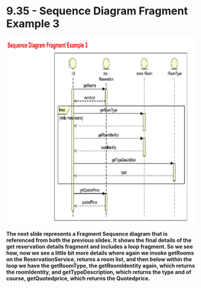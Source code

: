 # 9.35 - Sequence Diagram Fragment Example 3

<img src="/images/09_35_01.jpg" width="800" height="500">

**The next slide represents a Fragment Sequence diagram that is referenced from both the previous slides. It shows the final details of the get reservation details fragment and includes a loop fragment. So we see how, now we see a little bit more details where again we invoke getRooms on the ReservationService, returns a room list, and then below within the loop we have the getRoomType, the getRoomIdentity again, which returns the roomIdentity, and getTypeDescription, which returns the type and of course, getQuotedprice, which returns the Quotedprice.**